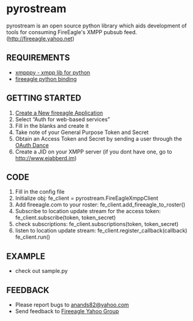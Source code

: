 # pyrostream

pyrostream is an open source python library which aids development of tools for consuming FireEagle's XMPP pubsub feed.
(http://fireeagle.yahoo.net)

## REQUIREMENTS
- [xmpppy - xmpp lib for python](http://xmpppy.sourceforge.net)
- [fireeagle python binding](http://fireeagle.yahoo.net/developer/code/python)

## GETTING STARTED
1. [Create a New fireeagle Application](http://fireeagle.yahoo.net/developer/create)
2. Select “Auth for web-based services”
3. Fill in the blanks and create it
4. Take note of your General Purpose Token and Secret
5. Obtain an Access Token and Secret by sending a user through the [OAuth Dance](http://fireeagle.yahoo.net/developer/documentation/web_auth)
6. Create a JID on your XMPP server (if you dont have one, go to http://www.ejabberd.im)

## CODE
1. Fill in the config file
2. Initialize obj:
       fe_client = pyrostream.FireEagleXmppClient
3. Add fireeagle.com to your roster:
       fe_client.add_fireeagle_to_roster()
4. Subscribe to location update stream for the access token:
       fe_client.subscribe(token, token_secret)
5. check subscriptions:
       fe_client.subscriptions(token, token_secret)
6. listen to location update stream:
       fe_client.register_callback(callback)
       fe_client.run()

## EXAMPLE
* check out sample.py

## FEEDBACK
* Please report bugs to anands82@yahoo.com
* Send feedback to [Fireeagle Yahoo Group](http://tech.groups.yahoo.com/group/fireeagle)
